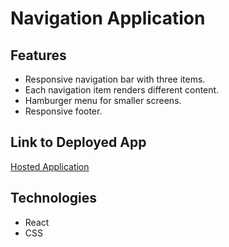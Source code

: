 #  Navigation Application

## Features
- Responsive navigation bar with three items.
- Each navigation item renders different content.
- Hamburger menu for smaller screens.
- Responsive footer.

## Link to Deployed App
[Hosted Application](https://navigation-n.netlify.app/)

## Technologies
- React
- CSS
